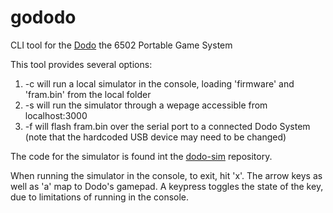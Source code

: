 # gododo
CLI tool for the [Dodo](https://github.com/peternoyes/dodo) the 6502 Portable Game System

This tool provides several options:

1. -c will run a local simulator in the console, loading 'firmware' and 'fram.bin' from the local folder
2. -s will run the simulator through a wepage accessible from localhost:3000
3. -f will flash fram.bin over the serial port to a connected Dodo System (note that the hardcoded USB device may need to be changed)

The code for the simulator is found int the [dodo-sim](https://github.com/peternoyes/dodo-sim) repository.

When running the simulator in the console, to exit, hit 'x'. The arrow keys as well as 'a' map to Dodo's gamepad. A keypress toggles the state of the key, due to limitations of running in the console.